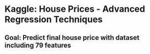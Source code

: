  # Kaggle: House Prices - Advanced Regression Techniques
 
 ## Goal: Predict final house price with dataset including 79 features
 
 

